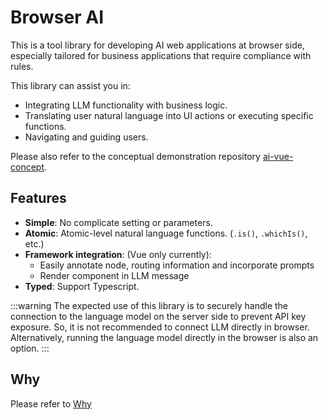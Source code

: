 # Browser AI
This is a tool library for developing AI web applications at browser side, especially tailored for business applications that require compliance with rules.

This library can assist you in:

- Integrating LLM functionality with business logic.
- Translating user natural language into UI actions or executing specific functions.
- Navigating and guiding users.

Please also refer to the conceptual demonstration repository  [ai-vue-concept](https://github.com/shunnNet/ai-vue-concept).

## Features
- **Simple**: No complicate setting or parameters.
- **Atomic**: Atomic-level natural language functions. (`.is()`, `.whichIs()`, etc.)
- **Framework integration**: (Vue only currently):
  - Easily annotate node, routing information and incorporate prompts
  - Render component in LLM message
- **Typed**: Support Typescript.

:::warning
The expected use of this library is to securely handle the connection to the language model on the server side to prevent API key exposure. So, it is not recommended to connect LLM directly in browser. Alternatively, running the language model directly in the browser is also an option.
:::

## Why
Please refer to [Why](./why)
